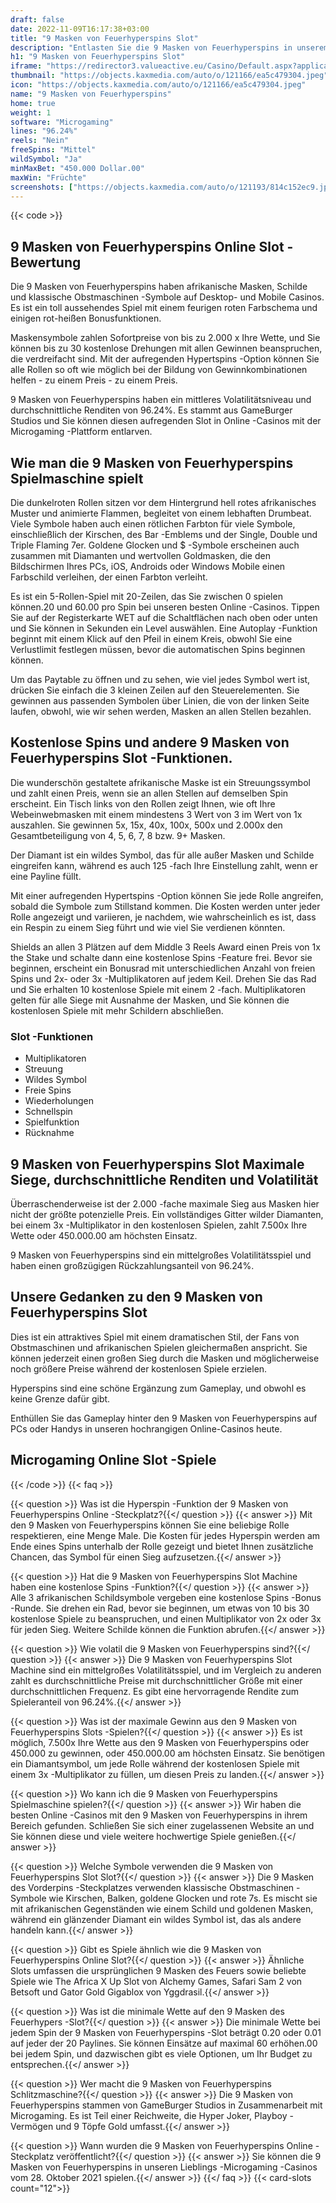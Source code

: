 ```yaml
---
draft: false
date: 2022-11-09T16:17:38+03:00
title: "9 Masken von Feuerhyperspins Slot"
description: "Entlasten Sie die 9 Masken von Feuerhyperspins in unserem vollständigen Rückblick auf das Gameplay, die Funktionen und wo Sie es mit dem besten Casino -Bonus spielen können."
h1: "9 Masken von Feuerhyperspins Slot"
iframe: "https://redirector3.valueactive.eu/Casino/Default.aspx?applicationid=1023&theme=quickfiressl&usertype=5&sext1=demo&sext2=demo&csid=1867&serverid=1867&variant=MAL-Demo&gameid=9MasksOfFireHyperSpinsDesktop&ul=en&allowmixedMode=1&bypassFlashPrompt=1&preferexternal=1&callback=cms.widget.Game.externalEventHandler&lobbyURL=https://slotcatalog.com/en/slots/9-Masks-of-Fire-HyperSpins"
thumbnail: "https://objects.kaxmedia.com/auto/o/121166/ea5c479304.jpeg"
icon: "https://objects.kaxmedia.com/auto/o/121166/ea5c479304.jpeg"
name: "9 Masken von Feuerhyperspins"
home: true
weight: 1
software: "Microgaming"
lines: "96.24%"
reels: "Nein"
freeSpins: "Mittel"
wildSymbol: "Ja"
minMaxBet: "450.000 Dollar.00"
maxWin: "Früchte"
screenshots: ["https://objects.kaxmedia.com/auto/o/121193/814c152ec9.jpeg"]
---
```


{{< code >}}<h2>9 Masken von Feuerhyperspins Online Slot -Bewertung</h2><p>Die 9 Masken von Feuerhyperspins haben afrikanische Masken, Schilde und klassische Obstmaschinen -Symbole auf Desktop- und Mobile Casinos. Es ist ein toll aussehendes Spiel mit einem feurigen roten Farbschema und einigen rot-heißen Bonusfunktionen.</p><p>Maskensymbole zahlen Sofortpreise von bis zu 2.000 x Ihre Wette, und Sie können bis zu 30 kostenlose Drehungen mit allen Gewinnen beanspruchen, die verdreifacht sind. Mit der aufregenden Hypertspins -Option können Sie alle Rollen so oft wie möglich bei der Bildung von Gewinnkombinationen helfen - zu einem Preis - zu einem Preis.</p><p>9 Masken von Feuerhyperspins haben ein mittleres Volatilitätsniveau und durchschnittliche Renditen von 96.24%. Es stammt aus GameBurger Studios und Sie können diesen aufregenden Slot in Online -Casinos mit der Microgaming -Plattform entlarven.</p><h2>Wie man die 9 Masken von Feuerhyperspins Spielmaschine spielt</h2><p>Die dunkelroten Rollen sitzen vor dem Hintergrund hell rotes afrikanisches Muster und animierte Flammen, begleitet von einem lebhaften Drumbeat. Viele Symbole haben auch einen rötlichen Farbton für viele Symbole, einschließlich der Kirschen, des Bar -Emblems und der Single, Double und Triple Flaming 7er. Goldene Glocken und $ -Symbole erscheinen auch zusammen mit Diamanten und wertvollen Goldmasken, die den Bildschirmen Ihres PCs, iOS, Androids oder Windows Mobile einen Farbschild verleihen, der einen Farbton verleiht.</p><p>Es ist ein 5-Rollen-Spiel mit 20-Zeilen, das Sie zwischen 0 spielen können.20 und 60.00 pro Spin bei unseren besten Online -Casinos. Tippen Sie auf der Registerkarte WET auf die Schaltflächen nach oben oder unten und Sie können in Sekunden ein Level auswählen. Eine Autoplay -Funktion beginnt mit einem Klick auf den Pfeil in einem Kreis, obwohl Sie eine Verlustlimit festlegen müssen, bevor die automatischen Spins beginnen können.</p><p>Um das Paytable zu öffnen und zu sehen, wie viel jedes Symbol wert ist, drücken Sie einfach die 3 kleinen Zeilen auf den Steuerelementen. Sie gewinnen aus passenden Symbolen über Linien, die von der linken Seite laufen, obwohl, wie wir sehen werden, Masken an allen Stellen bezahlen.</p><h2>Kostenlose Spins und andere 9 Masken von Feuerhyperspins Slot -Funktionen.</h2><p>Die wunderschön gestaltete afrikanische Maske ist ein Streuungssymbol und zahlt einen Preis, wenn sie an allen Stellen auf demselben Spin erscheint. Ein Tisch links von den Rollen zeigt Ihnen, wie oft Ihre Webeinwebmasken mit einem mindestens 3 Wert von 3 im Wert von 1x auszahlen. Sie gewinnen 5x, 15x, 40x, 100x, 500x und 2.000x den Gesamtbeteiligung von 4, 5, 6, 7, 8 bzw. 9+ Masken.</p><p>Der Diamant ist ein wildes Symbol, das für alle außer Masken und Schilde eingreifen kann, während es auch 125 -fach Ihre Einstellung zahlt, wenn er eine Payline füllt.</p><p>Mit einer aufregenden Hypertspins -Option können Sie jede Rolle angreifen, sobald die Symbole zum Stillstand kommen. Die Kosten werden unter jeder Rolle angezeigt und variieren, je nachdem, wie wahrscheinlich es ist, dass ein Respin zu einem Sieg führt und wie viel Sie verdienen könnten.</p><p>Shields an allen 3 Plätzen auf dem Middle 3 Reels Award einen Preis von 1x the Stake und schalte dann eine kostenlose Spins -Feature frei. Bevor sie beginnen, erscheint ein Bonusrad mit unterschiedlichen Anzahl von freien Spins und 2x- oder 3x -Multiplikatoren auf jedem Keil. Drehen Sie das Rad und Sie erhalten 10 kostenlose Spiele mit einem 2 -fach. Multiplikatoren gelten für alle Siege mit Ausnahme der Masken, und Sie können die kostenlosen Spiele mit mehr Schildern abschließen.</p><h3>
Slot -Funktionen</h3><ul>
<li></span>
Multiplikatoren</li>
<li></span>
Streuung</li>
<li></span>
Wildes Symbol</li>
<li></span>
Freie Spins</li>
<li></span>
Wiederholungen</li>
<li></span>
Schnellspin</li>
<li></span>
Spielfunktion</li>
<li></span>
Rücknahme</li></ul><h2>9 Masken von Feuerhyperspins Slot Maximale Siege, durchschnittliche Renditen und Volatilität</h2><p>Überraschenderweise ist der 2.000 -fache maximale Sieg aus Masken hier nicht der größte potenzielle Preis. Ein vollständiges Gitter wilder Diamanten, bei einem 3x -Multiplikator in den kostenlosen Spielen, zahlt 7.500x Ihre Wette oder 450.000.00 am höchsten Einsatz.</p><p>9 Masken von Feuerhyperspins sind ein mittelgroßes Volatilitätsspiel und haben einen großzügigen Rückzahlungsanteil von 96.24%.</p><h2>Unsere Gedanken zu den 9 Masken von Feuerhyperspins Slot</h2><p>Dies ist ein attraktives Spiel mit einem dramatischen Stil, der Fans von Obstmaschinen und afrikanischen Spielen gleichermaßen anspricht. Sie können jederzeit einen großen Sieg durch die Masken und möglicherweise noch größere Preise während der kostenlosen Spiele erzielen.</p><p>Hyperspins sind eine schöne Ergänzung zum Gameplay, und obwohl es keine Grenze dafür gibt.</p><p>Enthüllen Sie das Gameplay hinter den 9 Masken von Feuerhyperspins auf PCs oder Handys in unseren hochrangigen Online-Casinos heute.</p><h2>Microgaming Online Slot -Spiele</h2>
{{< /code >}}
{{< faq >}}

{{< question >}} Was ist die Hyperspin -Funktion der 9 Masken von Feuerhyperspins Online -Steckplatz?{{</ question >}}
{{< answer >}} Mit den 9 Masken von Feuerhyperspins können Sie eine beliebige Rolle respektieren, eine Menge Male. Die Kosten für jedes Hyperspin werden am Ende eines Spins unterhalb der Rolle gezeigt und bietet Ihnen zusätzliche Chancen, das Symbol für einen Sieg aufzusetzen.{{</ answer >}}

{{< question >}} Hat die 9 Masken von Feuerhyperspins Slot Machine haben eine kostenlose Spins -Funktion?{{</ question >}}
{{< answer >}} Alle 3 afrikanischen Schildsymbole vergeben eine kostenlose Spins -Bonus -Runde. Sie drehen ein Rad, bevor sie beginnen, um etwas von 10 bis 30 kostenlose Spiele zu beanspruchen, und einen Multiplikator von 2x oder 3x für jeden Sieg. Weitere Schilde können die Funktion abrufen.{{</ answer >}}

{{< question >}} Wie volatil die 9 Masken von Feuerhyperspins sind?{{</ question >}}
{{< answer >}} Die 9 Masken von Feuerhyperspins Slot Machine sind ein mittelgroßes Volatilitätsspiel, und im Vergleich zu anderen zahlt es durchschnittliche Preise mit durchschnittlicher Größe mit einer durchschnittlichen Frequenz. Es gibt eine hervorragende Rendite zum Spieleranteil von 96.24%.{{</ answer >}}

{{< question >}} Was ist der maximale Gewinn aus den 9 Masken von Feuerhyperspins Slots -Spielen?{{</ question >}}
{{< answer >}} Es ist möglich, 7.500x Ihre Wette aus den 9 Masken von Feuerhyperspins oder 450.000 zu gewinnen, oder 450.000.00 am höchsten Einsatz. Sie benötigen ein Diamantsymbol, um jede Rolle während der kostenlosen Spiele mit einem 3x -Multiplikator zu füllen, um diesen Preis zu landen.{{</ answer >}}

{{< question >}} Wo kann ich die 9 Masken von Feuerhyperspins Spielmaschine spielen?{{</ question >}}
{{< answer >}} Wir haben die besten Online -Casinos mit den 9 Masken von Feuerhyperspins in ihrem Bereich gefunden. Schließen Sie sich einer zugelassenen Website an und Sie können diese und viele weitere hochwertige Spiele genießen.{{</ answer >}}

{{< question >}} Welche Symbole verwenden die 9 Masken von Feuerhyperspins Slot Slot?{{</ question >}}
{{< answer >}} Die 9 Masken des Vorderpins -Steckplatzes verwenden klassische Obstmaschinen -Symbole wie Kirschen, Balken, goldene Glocken und rote 7s. Es mischt sie mit afrikanischen Gegenständen wie einem Schild und goldenen Masken, während ein glänzender Diamant ein wildes Symbol ist, das als andere handeln kann.{{</ answer >}}

{{< question >}} Gibt es Spiele ähnlich wie die 9 Masken von Feuerhyperspins Online Slot?{{</ question >}}
{{< answer >}} Ähnliche Slots umfassen die ursprünglichen 9 Masken des Feuers sowie beliebte Spiele wie The Africa X Up Slot von Alchemy Games, Safari Sam 2 von Betsoft und Gator Gold Gigablox von Yggdrasil.{{</ answer >}}

{{< question >}} Was ist die minimale Wette auf den 9 Masken des Feuerhypers -Slot?{{</ question >}}
{{< answer >}} Die minimale Wette bei jedem Spin der 9 Masken von Feuerhyperspins -Slot beträgt 0.20 oder 0.01 auf jeder der 20 Paylines. Sie können Einsätze auf maximal 60 erhöhen.00 bei jedem Spin, und dazwischen gibt es viele Optionen, um Ihr Budget zu entsprechen.{{</ answer >}}

{{< question >}} Wer macht die 9 Masken von Feuerhyperspins Schlitzmaschine?{{</ question >}}
{{< answer >}} Die 9 Masken von Feuerhyperspins stammen von GameBurger Studios in Zusammenarbeit mit Microgaming. Es ist Teil einer Reichweite, die Hyper Joker, Playboy -Vermögen und 9 Töpfe Gold umfasst.{{</ answer >}}

{{< question >}} Wann wurden die 9 Masken von Feuerhyperspins Online -Steckplatz veröffentlicht?{{</ question >}}
{{< answer >}} Sie können die 9 Masken von Feuerhyperspins in unseren Lieblings -Microgaming -Casinos vom 28. Oktober 2021 spielen.{{</ answer >}}
{{</ faq >}}
{{< card-slots count="12">}}